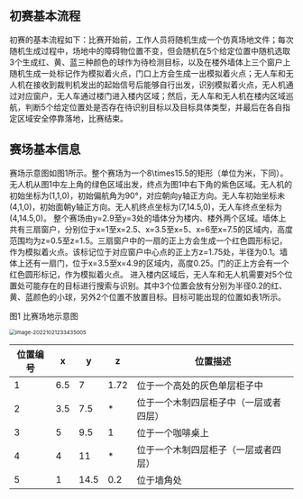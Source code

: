 ## 初赛基本流程
初赛的基本流程如下：比赛开始前，工作人员将随机生成一个仿真场地文件；每次随机生成过程中，场地中的障碍物位置不变，但会随机在5个给定位置中随机选取3个生成红、黄、蓝三种颜色的球作为待检测目标，以及在楼外墙体上三个窗户上随机生成一处标记作为模拟着火点，门口上方会生成一出模拟着火点；无人车和无人机在接收到裁判机发出的起始信号后能够自行出发，识别模拟着火点，无人机通过对应窗户，无人车通过楼门进入楼内区域；然后，无人车和无人机在楼内区域巡航，判断5个给定位置处是否存在待识别目标以及目标具体类型，并最后在各自指定区域安全停靠落地，比赛结束。

## 赛场基本信息
赛场示意图如图1所示。整个赛场为一个8\times15.5的矩形（单位为米，下同）。无人机从图1中左上角的绿色区域出发，终点为图1中右下角的紫色区域。无人机的初始坐标为(1,1,0)，初始偏航角为90°，对应朝向y轴正方向。无人车初始坐标未(4,1,0)，初始面朝y轴正方向。无人机终点坐标为(7,14.5,0)，无人车终点坐标为(4,14.5,0)。
整个赛场由y=2.9至y=3处的墙体分为楼内、楼外两个区域。墙体上共有三扇窗户，分别位于x=1至x=2.5、x=3.5至x=5、x=6至x=7.5的区域内，高度范围均为z=0.5至z=1.5。三扇窗户中的一扇的正上方会生成一个红色圆形标记，作为模拟着火点。该标记位于对应窗户中心点的正上方z=1.75处，半径为0.1。墙体上还有一扇门，位于x=3.5至x=4.9的区域内，高度0.25。门的正上方会有一个红色圆形标记，作为模拟着火点。
进入楼内区域后，无人车和无人机需要对5个位置处可能存在的目标进行搜索与识别。其中3个位置会放有分别为半径0.2的红、黄、蓝颜色的小球，另外2个位置不放置目标。目标可能出现的位置如表1所示。

图1  比赛场地示意图

<img src=".\UAVflybeach\Preliminary_Round\arena.png" alt="image-20221021233435005" style="zoom:67%;" />

| 位置编号 | x    | y    | z    | 位置描述                               |
| -------- | ---- | ---- | ---- | -------------------------------------- |
| 1        | 6.5  | 7    | 1.72 | 位于一个高处的灰色单层柜子中           |
| 2        | 3.5  | 7.5  | *    | 位于一个木制四层柜子中（一层或者四层） |
| 3        | 5    | 9.5  | 1    | 位于一个咖啡桌上                       |
| 4        | 4    | 11   | *    | 位于一个木制四层柜子（一层或者四层）   |
| 5        | 1    | 14.5 | 0.2  | 位于墙角处                             |

